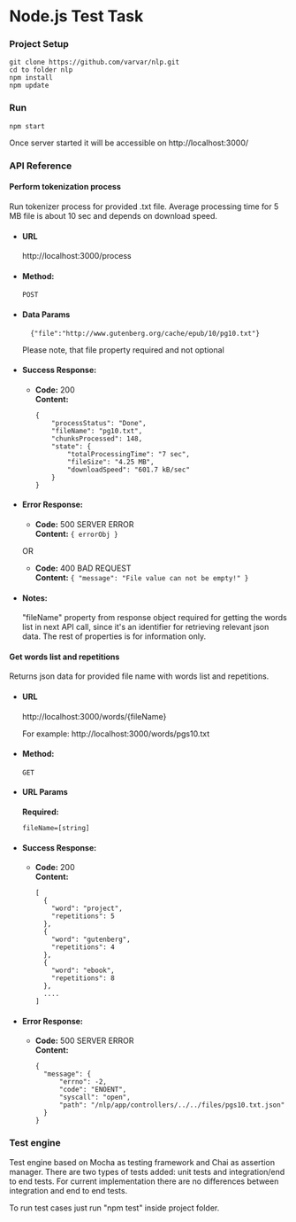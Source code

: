 # Node.js Test Task

### Project Setup
```
git clone https://github.com/varvar/nlp.git
cd to folder nlp
npm install
npm update
```

### Run
```
npm start
```
Once server started it will be accessible on http://localhost:3000/

### API Reference

#### Perform tokenization process ####

  Run tokenizer process for provided .txt file. Average processing time for 5 MB file is about 10 sec and depends on download speed.

* #### URL ####

  http://localhost:3000/process

* #### Method: #### 
  
  `POST`
  
* #### Data Params #### 

  ```
    {"file":"http://www.gutenberg.org/cache/epub/10/pg10.txt"}

  ```
    Please note, that file property required and not optional

* #### Success Response: #### 
  
  * **Code:** 200 <br />
    **Content:** 
    ```
    {
        "processStatus": "Done",
        "fileName": "pg10.txt",
        "chunksProcessed": 148,
        "state": {
            "totalProcessingTime": "7 sec",
            "fileSize": "4.25 MB",
            "downloadSpeed": "601.7 kB/sec"
        }
    }
    ```
 
* #### Error Response: #### 

  * **Code:** 500 SERVER ERROR <br />
    **Content:** `{ errorObj }`

  OR

  * **Code:** 400 BAD REQUEST <br />
    **Content:** `{ "message": "File value can not be empty!" }`

* #### Notes: #### 

  "fileName" property from response object required for getting the words list in next API call, since it's an identifier for retrieving relevant json data. The rest of properties is for information only.  


#### Get words list and repetitions ####

  Returns json data for provided file name with words list and repetitions.

* #### URL ####

  http://localhost:3000/words/{fileName}

  For example: http://localhost:3000/words/pgs10.txt

* #### Method: #### 
  
  `GET`
  
* #### URL Params #### 

  **Required:**
 
   `fileName=[string]`

* #### Success Response: #### 
  
  * **Code:** 200 <br />
    **Content:** 
    ```
    [
      {
        "word": "project",
        "repetitions": 5
      },
      {
        "word": "gutenberg",
        "repetitions": 4
      },
      {
        "word": "ebook",
        "repetitions": 8
      },
      ....
    ]
    ```
 
* #### Error Response: #### 

  * **Code:** 500 SERVER ERROR <br />
    **Content:** 
    ```
    {
      "message": {
          "errno": -2,
          "code": "ENOENT",
          "syscall": "open",
          "path": "/nlp/app/controllers/../../files/pgs10.txt.json"
      }
    }

    ``` 
### Test engine

Test engine based on Mocha as testing framework and Chai as assertion manager. There are two types of tests added: unit tests and integration/end to end tests. For current implementation there are no differences between integration and end to end tests.

To run test cases just run "npm test" inside project folder.
